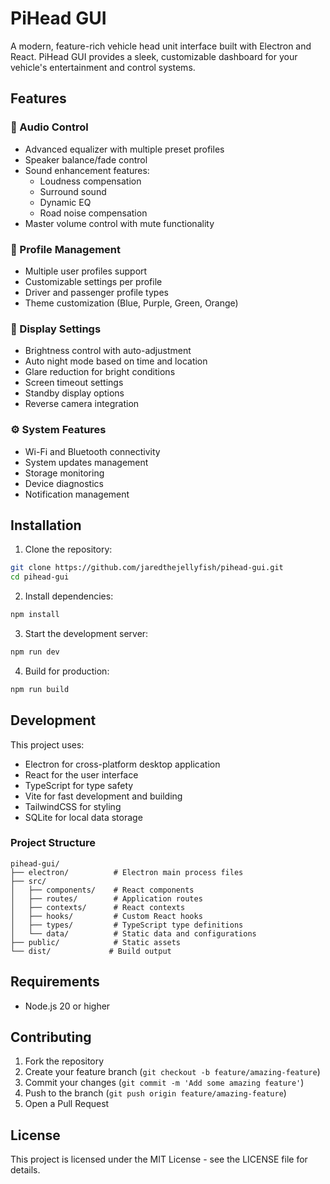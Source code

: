 # PiHead GUI

A modern, feature-rich vehicle head unit interface built with Electron and React. PiHead GUI provides a sleek, customizable dashboard for your vehicle's entertainment and control systems.

## Features

### 🎵 Audio Control
- Advanced equalizer with multiple preset profiles
- Speaker balance/fade control
- Sound enhancement features:
  - Loudness compensation
  - Surround sound
  - Dynamic EQ
  - Road noise compensation
- Master volume control with mute functionality

### 👤 Profile Management
- Multiple user profiles support
- Customizable settings per profile
- Driver and passenger profile types
- Theme customization (Blue, Purple, Green, Orange)

### 🎨 Display Settings
- Brightness control with auto-adjustment
- Auto night mode based on time and location
- Glare reduction for bright conditions
- Screen timeout settings
- Standby display options
- Reverse camera integration

### ⚙️ System Features
- Wi-Fi and Bluetooth connectivity
- System updates management
- Storage monitoring
- Device diagnostics
- Notification management

## Installation

1. Clone the repository:
```bash
git clone https://github.com/jaredthejellyfish/pihead-gui.git
cd pihead-gui
```

2. Install dependencies:
```bash
npm install
```

3. Start the development server:
```bash
npm run dev
```

4. Build for production:
```bash
npm run build
```

## Development

This project uses:
- Electron for cross-platform desktop application
- React for the user interface
- TypeScript for type safety
- Vite for fast development and building
- TailwindCSS for styling
- SQLite for local data storage

### Project Structure
```
pihead-gui/
├── electron/          # Electron main process files
├── src/
│   ├── components/    # React components
│   ├── routes/        # Application routes
│   ├── contexts/      # React contexts
│   ├── hooks/         # Custom React hooks
│   ├── types/         # TypeScript type definitions
│   └── data/          # Static data and configurations
├── public/            # Static assets
└── dist/             # Build output
```

## Requirements
- Node.js 20 or higher

## Contributing

1. Fork the repository
2. Create your feature branch (`git checkout -b feature/amazing-feature`)
3. Commit your changes (`git commit -m 'Add some amazing feature'`)
4. Push to the branch (`git push origin feature/amazing-feature`)
5. Open a Pull Request

## License

This project is licensed under the MIT License - see the LICENSE file for details.
